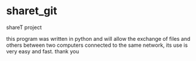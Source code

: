 # sharet_git
shareT project


this program was written in python and will allow the exchange of files and others between two computers connected to the same network, its use is very easy and fast. thank you
